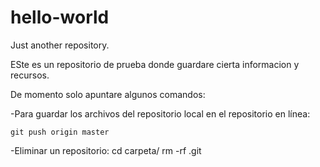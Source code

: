 # hello-world
Just another repository.

ESte es un repositorio de prueba donde guardare cierta informacion y recursos.

De momento solo apuntare algunos comandos:

-Para guardar los archivos del repositorio local en el repositorio en línea:

	git push origin master

-Eliminar un repositorio:
	cd carpeta/
	rm -rf .git
